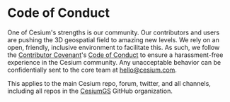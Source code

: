 # Code of Conduct

One of Cesium's strengths is our community. Our contributors and users are pushing the 3D geospatial field to amazing
new levels. We rely on an open, friendly, inclusive environment to facilitate this. As such, we follow
the [Contributor Covenant](https://www.contributor-covenant.org/)'s [Code of Conduct](https://www.contributor-covenant.org/version/2/0/code_of_conduct/)
to ensure a harassment-free experience in the Cesium community. Any unacceptable behavior can be confidentially sent to
the core team at hello@cesium.com.

This applies to the main Cesium repo, forum, twitter, and all channels, including all repos in
the [CesiumGS](https://github.com/CesiumGS) GitHub organization.

